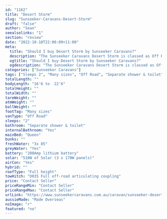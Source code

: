 ```yaml
---
id: "1162"
title: "Desert Storm"
slug: "Sunseeker-Caravans-Desert-Storm"
draft: "false"
author: "Sean"
seealsolinks: "1"
section: "review"
date: "2022-10-10T22:00:09+11:00"
meta:
  title: "Should I buy Desert Storm by Sunseeker Caravans?"
  description: "The Sunseeker Caravans Desert Storm is classed as Off Road, and sleeps 2 people. It is Made Overseas and comes in at Many sizes. It generally has Separate shower & toilet."
  ogtitle: "Should I buy Desert Storm by Sunseeker Caravans?"
  ogdescription: "The Sunseeker Caravans Desert Storm is classed as Off Road, and sleeps 2 people. It is Made Overseas and comes in at Many sizes. It generally has Separate shower & toilet."
categories: ["Sunseeker Caravans"]
tags: ["Sleeps 2", "Many sizes", "Off Road", "Separate shower & toilet", "Full height", "Price Unknown", "Made Overseas"]
totalLength: ""
bodyLength: "16'6 to  22'6"
totalHeight: ""
totalWidth: ""
tareWeight: ""
atmWeight: ""
ballWeight: ""
footTag: "Many sizes"
vanType: "Off Road"
sleeps: "2"
bathroom: "Separate shower & toilet"
internalBathroom: "Yes"
mainBed: "Queen"
bunks: ""
freshWater: "3x 85"
greyWater: "Yes"
battery: "200Amp lithium battery"
solar: "510W of Solar (3 x 170W panels)"
airCon: "Yes"
hybrid: ""
roofType: "Full height"
towHitch: "D035 Full off-road articulating coupling"
price: "Contact Seller"
priceRangeMin: "Contact Seller"
priceRangeMax: "Contact Seller"
urlLink: "https://www.sunseekercaravans.com.au/caravan/sunseeker-desert-storm/"
aussieMade: "Made Overseas"
noImage: "r"
featured: "no"
---
```

